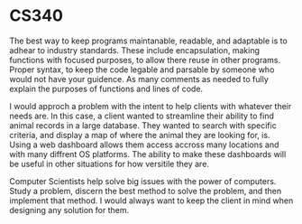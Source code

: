 # CS340
The best way to keep programs maintanable, readable, and adaptable is to adhear to industry standards.
These include encapsulation, making functions with focused purposes, to allow there reuse in other programs.
Proper syntax, to keep the code legable and parsable by someone who would not have your guidence.
As many comments as needed to fully explain the purposes of functions and lines of code.

I would approch a problem with the intent to help clients with whatever their needs are.
In this case, a client wanted to streamline their ability to find animal records in a large database.
They wanted to search with specific criteria, and display a map of where the animal they are looking for, is.
Using a web dashboard allows them access accross many locations and with many diffrent OS platforms.
The ability to make these dashboards will be useful in other situations for how versitile they are.

Computer Scientists help solve big issues with the power of computers.
Study a problem, discern the best method to solve the problem, and then implement that method.
I would always want to keep the client in mind when designing any solution for them.
